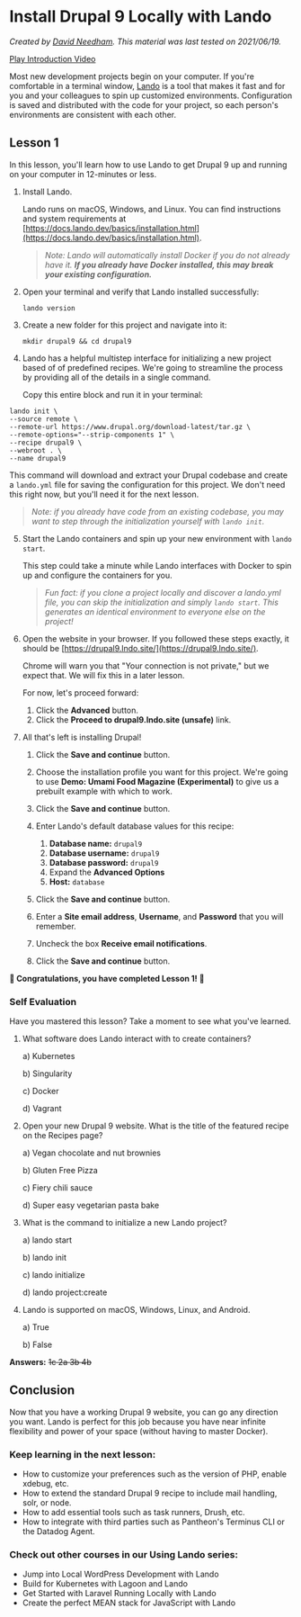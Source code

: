 # Install Drupal 9 Locally with Lando

_Created by [David Needham](https://www.davidneedham.me/). This material was last tested on 2021/06/19._

[Play Introduction Video](https://www.youtube.com/watch?v=qs0WG2GpRwA)

Most new development projects begin on your computer. If you're comfortable in a terminal window, [Lando](https://lando.dev/) is a tool that makes it fast and for you and your colleagues to spin up customized environments. Configuration is saved and distributed with the code for your project, so each person's environments are consistent with each other.

## Lesson 1

In this lesson, you'll learn how to use Lando to get Drupal 9 up and running on your computer in 12-minutes or less.

1. Install Lando.
    
    Lando runs on macOS, Windows, and Linux. You can find instructions and system requirements at [https://docs.lando.dev/basics/installation.html](https://docs.lando.dev/basics/installation.html). 
    
    > _Note: Lando will automatically install Docker if you do not already have it. **If you already have Docker installed, this may break your existing configuration.**_
 
 2. Open your terminal and verify that Lando installed successfully: 
    
    `lando version`

 3. Create a new folder for this project and navigate into it:

    `mkdir drupal9 && cd drupal9`

4. Lando has a helpful multistep interface for initializing a new project based of of predefined recipes. We're going to streamline the process by providing all of the details in a single command. 

    Copy this entire block and run it in your terminal:
    
```
lando init \
--source remote \
--remote-url https://www.drupal.org/download-latest/tar.gz \
--remote-options="--strip-components 1" \
--recipe drupal9 \
--webroot . \
--name drupal9
```

This command will download and extract your Drupal codebase and create a `lando.yml` file for saving the configuration for this project. We don't need this right now, but you'll need it for the next lesson.

> _Note: if you already have code from an existing codebase, you may want to step through the initialization yourself with `lando init`._

5. Start the Lando containers and spin up your new environment with `lando start`.

    This step could take a minute while Lando interfaces with Docker to spin up and configure the containers for you.

    > _Fun fact: if you clone a project locally and discover a lando.yml file, you can skip the initialization and simply `lando start`. This generates an identical environment to everyone else on the project!_

6. Open the website in your browser. If you followed these steps exactly, it should be [https://drupal9.lndo.site/](https://drupal9.lndo.site/).

    Chrome will warn you that "Your connection is not private," but we expect that. We will fix this in a later lesson. 
    
    For now, let's proceed forward:

    1. Click the __Advanced__ button.
    2. Click the __Proceed to drupal9.lndo.site (unsafe)__ link.

7. All that's left is installing Drupal!
    1. Click the __Save and continue__ button.
    
    2. Choose the installation profile you want for this project. We're going to use __Demo: Umami Food Magazine (Experimental)__ to give us a prebuilt example with which to work.

    3. Click the __Save and continue__ button.
 
    4. Enter Lando's default database values for this recipe:
        1. __Database name:__ `drupal9`
        2. __Database username:__ `drupal9`
        3. __Database password:__ `drupal9`
        4. Expand the __Advanced Options__
        5. __Host:__ `database`
    
    5. Click the __Save and continue__ button.

    6. Enter a __Site email address__, __Username__, and __Password__ that you will remember.

    7. Uncheck the box __Receive email notifications__.

    8. Click the __Save and continue__ button.

__🎉 Congratulations, you have completed Lesson 1! 🎉__

### Self Evaluation

Have you mastered this lesson? Take a moment to see what you've learned.

1. What software does Lando interact with to create containers?

    a) Kubernetes

    b) Singularity

    c) Docker

    d) Vagrant

2. Open your new Drupal 9 website. What is the title of the featured recipe on the Recipes page?
    
    a) Vegan chocolate and nut brownies
    
    b) Gluten Free Pizza

    c) Fiery chili sauce

    d) Super easy vegetarian pasta bake

3. What is the command to initialize a new Lando project?

    a) lando start

    b) lando init

    c) lando initialize

    d) lando project:create

4. Lando is supported on macOS, Windows, Linux, and Android.

    a) True

    b) False

__Answers:__ ~~1c 2a 3b 4b~~

## Conclusion

Now that you have a working Drupal 9 website, you can go any direction you want. Lando is perfect for this job because you have near infinite flexibility and power of your space (without having to master Docker).

### Keep learning in the next lesson:  
 - How to customize your preferences such as the version of PHP, enable xdebug, etc.
 - How to extend the standard Drupal 9 recipe to include mail handling, solr, or node.
 - How to add essential tools such as task runners, Drush, etc.
 - How to integrate with third parties such as Pantheon's Terminus CLI or the Datadog Agent.

### Check out other courses in our Using Lando series:
 - Jump into Local WordPress Development with Lando
 - Build for Kubernetes with Lagoon and Lando
 - Get Started with Laravel Running Locally with Lando
 - Create the perfect MEAN stack for JavaScript with Lando